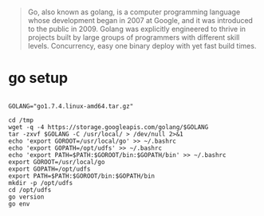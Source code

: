 #

> Go, also known as golang, is a computer programming language whose development began in 2007 at Google, and it was introduced to the public in 2009. Golang was explicitly engineered to thrive in projects built by large groups of programmers with different skill levels.
> Concurrency, easy one binary deploy with yet fast build times.

# go setup

```

GOLANG="go1.7.4.linux-amd64.tar.gz"

cd /tmp
wget -q -4 https://storage.googleapis.com/golang/$GOLANG
tar -zxvf $GOLANG -C /usr/local/ > /dev/null 2>&1
echo 'export GOROOT=/usr/local/go' >> ~/.bashrc
echo 'export GOPATH=/opt/udfs' >> ~/.bashrc
echo 'export PATH=$PATH:$GOROOT/bin:$GOPATH/bin' >> ~/.bashrc
export GOROOT=/usr/local/go
export GOPATH=/opt/udfs
export PATH=$PATH:$GOROOT/bin:$GOPATH/bin
mkdir -p /opt/udfs
cd /opt/udfs
go version
go env

```
